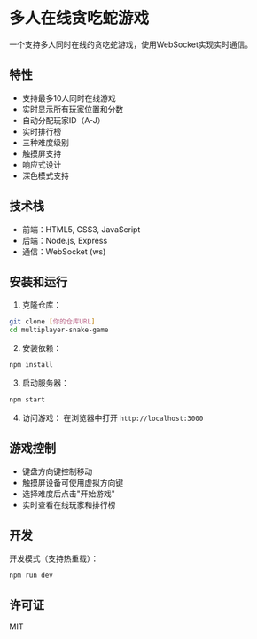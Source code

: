# 多人在线贪吃蛇游戏

一个支持多人同时在线的贪吃蛇游戏，使用WebSocket实现实时通信。

## 特性

- 支持最多10人同时在线游戏
- 实时显示所有玩家位置和分数
- 自动分配玩家ID（A-J）
- 实时排行榜
- 三种难度级别
- 触摸屏支持
- 响应式设计
- 深色模式支持

## 技术栈

- 前端：HTML5, CSS3, JavaScript
- 后端：Node.js, Express
- 通信：WebSocket (ws)

## 安装和运行

1. 克隆仓库：
```bash
git clone [你的仓库URL]
cd multiplayer-snake-game
```

2. 安装依赖：
```bash
npm install
```

3. 启动服务器：
```bash
npm start
```

4. 访问游戏：
在浏览器中打开 `http://localhost:3000`

## 游戏控制

- 键盘方向键控制移动
- 触摸屏设备可使用虚拟方向键
- 选择难度后点击"开始游戏"
- 实时查看在线玩家和排行榜

## 开发

开发模式（支持热重载）：
```bash
npm run dev
```

## 许可证

MIT 